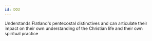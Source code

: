 ```yaml
---
id: DO3
---
```

Understands Flatland's pentecostal distinctives and can articulate their impact on their own understanding of the Christian life and their own spiritual practice